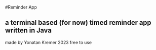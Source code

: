 #Reminder App
## a terminal based (for now) timed reminder app written in Java
made by Yonatan Kremer 2023
free to use
